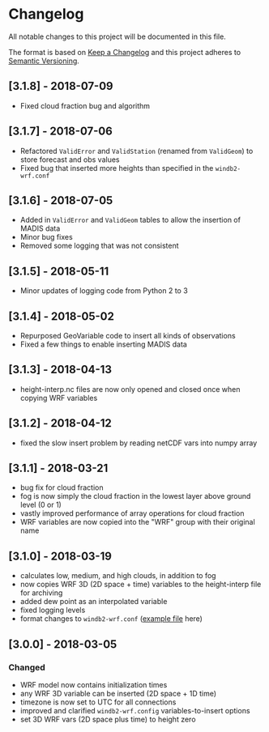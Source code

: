# Changelog
All notable changes to this project will be documented in this file.

The format is based on [Keep a Changelog](http://keepachangelog.com/en/1.0.0/)
and this project adheres to [Semantic Versioning](http://semver.org/spec/v2.0.0.html).

## [3.1.8] - 2018-07-09
* Fixed cloud fraction bug and algorithm

## [3.1.7] - 2018-07-06
* Refactored `ValidError` and `ValidStation` (renamed from `ValidGeom`) to store forecast and obs values
* Fixed bug that inserted more heights than specified in the `windb2-wrf.conf`

## [3.1.6] - 2018-07-05
* Added in `ValidError` and `ValidGeom` tables to allow the insertion of MADIS data
* Minor bug fixes
* Removed some logging that was not consistent 

## [3.1.5] - 2018-05-11
* Minor updates of logging code from Python 2 to 3

## [3.1.4] - 2018-05-02
* Repurposed GeoVariable code to insert all kinds of observations
* Fixed a few things to enable inserting MADIS data

## [3.1.3] - 2018-04-13
* height-interp.nc files are now only opened and closed once when copying WRF variables

## [3.1.2] - 2018-04-12
* fixed the slow insert problem by reading netCDF vars into numpy array

## [3.1.1] - 2018-03-21
* bug fix for cloud fraction
* fog is now simply the cloud fraction in the lowest layer above ground level (0 or 1)
* vastly improved performance of array operations for cloud fraction
* WRF variables are now copied into the "WRF" group with their original name

## [3.1.0] - 2018-03-19 
* calculates low, medium, and high clouds, in addition to fog
* now copies WRF 3D (2D space + time) variables to the height-interp file for archiving
* added dew point as an interpolated variable
* fixed logging levels
* format changes to `windb2-wrf.conf` ([example file](https://github.com/sailorsenergy/windb2/blob/master/config/windb2-wrf.conf) here)

## [3.0.0] - 2018-03-05
### Changed
* WRF model now contains initialization times
* any WRF 3D variable can be inserted (2D space + 1D time)
* timezone is now set to UTC for all connections
* improved and clarified `windb2-wrf.config` variables-to-insert options
* set 3D WRF vars (2D space plus time) to height zero
